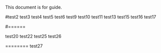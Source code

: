 This document is for guide.

#test2
test3
test4
test5
test6
test9
test10
test11
test13
test15
test16
test17

#======

test20
test22
test25
test26

========
test27
